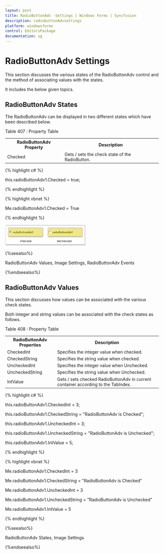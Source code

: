 ```yaml
---
layout: post
title: RadioButtonAdv -Settings | Windows Forms | Syncfusion
description: radiobuttonAdvsettings
platform: windowsforms
control: EditorsPackage
documentation: ug
---
```


# RadioButtonAdv Settings

This section discusses the various states of the RadioButtonAdv control and the method of associating values with the states.

It includes the below given topics.

## RadioButtonAdv States

The RadioButtonAdv can be displayed in two different states which have been described below.

Table 407 : Property Table

<table>
<tr>
<th>
RadioButtonAdv Property</th><th>
Description</th></tr>
<tr>
<td>
Checked</td><td>
Gets / sets the check state of the RadioButton.</td></tr>
</table>


{% highlight c# %}

this.radioButtonAdv1.Checked = true;

{% endhighlight %}

{% highlight vbnet %}

Me.radioButtonAdv1.Checked = True

{% endhighlight %}

 ![](Overview_images/Overview_img632.jpeg)


{%seealso%}

RadioButtonAdv Values, Image Settings, RadioButtonAdv Events

{%endseealso%}

## RadioButtonAdv Values

This section discusses how values can be associated with the various check states.

Both integer and string values can be associated with the check states as follows.

Table 408 : Property Table

<table>
<tr>
<th>
RadioButtonAdv Properties</th><th>
Description</th></tr>
<tr>
<td>
CheckedInt</td><td>
Specifies the integer value when checked. </td></tr>
<tr>
<td>
CheckedString</td><td>
Specifies the string value when checked.</td></tr>
<tr>
<td>
UncheckedInt</td><td>
Specifies the integer value when Unchecked.</td></tr>
<tr>
<td>
UncheckedString</td><td>
Specifies the string value when Unchecked.</td></tr>
<tr>
<td>
IntValue</td><td>
Gets / sets checked RadioButtonAdv in current container according to the TabIndex.</td></tr>
</table>


{% highlight c# %}



this.radioButtonAdv1.CheckedInt = 3;

this.radioButtonAdv1.CheckedString = "RadioButtonAdv is Checked";

this.radioButtonAdv1.UncheckedInt = 3;

this.radioButtonAdv1.UncheckedString = "RadioButtonAdv is Unchecked";

this.radioButtonAdv1.IntValue = 5;

{% endhighlight %}

{% highlight vbnet %}



Me.radioButtonAdv1.CheckedInt = 3

Me.radioButtonAdv1.CheckedString = "RadioButtonAdv is Checked"

Me.radioButtonAdv1.UncheckedInt = 3

Me.radioButtonAdv1.UncheckedString = "RadioButtonAdv is Unchecked"

Me.radioButtonAdv1.IntValue = 5

{% endhighlight %}

{%seealso%}

RadioButtonAdv States, Image Settings

{%endseealso%}